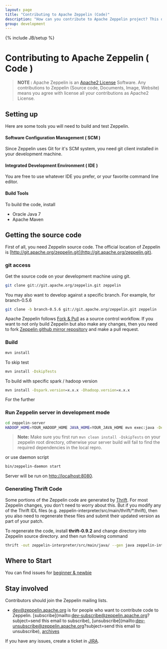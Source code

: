 ```yaml
---
layout: page
title: "Contributing to Apache Zeppelin (Code)"
description: "How can you contribute to Apache Zeppelin project? This document covers from setting up your develop environment to making a pull request on Github."
group: development
---
```

<!--
Licensed under the Apache License, Version 2.0 (the "License");
you may not use this file except in compliance with the License.
You may obtain a copy of the License at

http://www.apache.org/licenses/LICENSE-2.0

Unless required by applicable law or agreed to in writing, software
distributed under the License is distributed on an "AS IS" BASIS,
WITHOUT WARRANTIES OR CONDITIONS OF ANY KIND, either express or implied.
See the License for the specific language governing permissions and
limitations under the License.
-->
{% include JB/setup %}

# Contributing to Apache Zeppelin ( Code )

<div id="toc"></div>

> **NOTE :** Apache Zeppelin is an [Apache2 License](http://www.apache.org/licenses/LICENSE-2.0.html) Software.
Any contributions to Zeppelin (Source code, Documents, Image, Website) means you agree with license all your contributions as Apache2 License.

## Setting up
Here are some tools you will need to build and test Zeppelin.

#### Software Configuration Management ( SCM )

Since Zeppelin uses Git for it's SCM system, you need git client installed in your development machine.

#### Integrated Development Environment ( IDE )

You are free to use whatever IDE you prefer, or your favorite command line editor.

#### Build Tools

To build the code, install

  * Oracle Java 7
  * Apache Maven

## Getting the source code
First of all, you need Zeppelin source code. The official location of Zeppelin is [http://git.apache.org/zeppelin.git](http://git.apache.org/zeppelin.git).

### git access

Get the source code on your development machine using git.

```bash
git clone git://git.apache.org/zeppelin.git zeppelin
```

You may also want to develop against a specific branch. For example, for branch-0.5.6

```bash
git clone -b branch-0.5.6 git://git.apache.org/zeppelin.git zeppelin
```

Apache Zeppelin follows [Fork & Pull](https://github.com/sevntu-checkstyle/sevntu.checkstyle/wiki/Development-workflow-with-Git:-Fork,-Branching,-Commits,-and-Pull-Request) as a source control workflow.
If you want to not only build Zeppelin but also make any changes, then you need to fork [Zeppelin github mirror repository](https://github.com/apache/zeppelin) and make a pull request.

### Build

```bash
mvn install
```

To skip test

```bash
mvn install -DskipTests
```

To build with specific spark / hadoop version

```bash
mvn install -Dspark.version=x.x.x -Dhadoop.version=x.x.x
```

For the further 

### Run Zeppelin server in development mode

```bash
cd zeppelin-server
HADOOP_HOME=YOUR_HADOOP_HOME JAVA_HOME=YOUR_JAVA_HOME mvn exec:java -Dexec.mainClass="org.apache.zeppelin.server.ZeppelinServer" -Dexec.args=""
```

> **Note:** Make sure you first run ```mvn clean install -DskipTests``` on your zeppelin root directory, otherwise your server build will fail to find the required dependencies in the local repro.

or use daemon script

```bash
bin/zeppelin-daemon start
```

Server will be run on [http://localhost:8080](http://localhost:8080).

### Generating Thrift Code

Some portions of the Zeppelin code are generated by [Thrift](http://thrift.apache.org). For most Zeppelin changes, you don't need to worry about this. But if you modify any of the Thrift IDL files (e.g. zeppelin-interpreter/src/main/thrift/*.thrift), then you also need to regenerate these files and submit their updated version as part of your patch.

To regenerate the code, install **thrift-0.9.2** and change directory into Zeppelin source directory. and then run following command

```bash
thrift -out zeppelin-interpreter/src/main/java/ --gen java zeppelin-interpreter/src/main/thrift/RemoteInterpreterService.thrift
```

## Where to Start
You can find issues for <a href="https://issues.apache.org/jira/browse/ZEPPELIN-981?jql=project%20%3D%20ZEPPELIN%20AND%20labels%20in%20(beginner%2C%20newbie)">beginner & newbie</a>

## Stay involved
Contributors should join the Zeppelin mailing lists.

* [dev@zeppelin.apache.org](http://mail-archives.apache.org/mod_mbox/zeppelin-dev/) is for people who want to contribute code to Zeppelin. [subscribe](mailto:dev-subscribe@zeppelin.apache.org?subject=send this email to subscribe), [unsubscribe](mailto:dev-unsubscribe@zeppelin.apache.org?subject=send this email to unsubscribe), [archives](http://mail-archives.apache.org/mod_mbox/zeppelin-dev/)

If you have any issues, create a ticket in [JIRA](https://issues.apache.org/jira/browse/ZEPPELIN).
